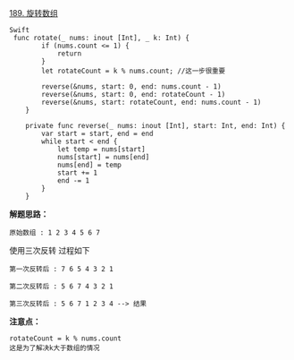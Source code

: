 

[189. 旋转数组](https://leetcode-cn.com/problems/rotate-array/)

```
Swift
 func rotate(_ nums: inout [Int], _ k: Int) {
        if (nums.count <= 1) {
            return
        }
        let rotateCount = k % nums.count; //这一步很重要
        
        reverse(&nums, start: 0, end: nums.count - 1)
        reverse(&nums, start: 0, end: rotateCount - 1)
        reverse(&nums, start: rotateCount, end: nums.count - 1)
    }
    
    private func reverse(_ nums: inout [Int], start: Int, end: Int) {
        var start = start, end = end
        while start < end {
            let temp = nums[start]
            nums[start] = nums[end]
            nums[end] = temp
            start += 1
            end -= 1
        }
    }
```
**解题思路：**

    原始数组 : 1 2 3 4 5 6 7

使用三次反转 过程如下

    第一次反转后 : 7 6 5 4 3 2 1

    第二次反转后 : 5 6 7 4 3 2 1

    第三次反转后 : 5 6 7 1 2 3 4 --> 结果

**注意点：**
    
    rotateCount = k % nums.count 
    这是为了解决k大于数组的情况

